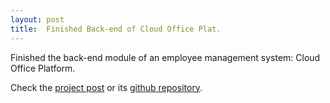 ```yaml
---
layout: post
title:  Finished Back-end of Cloud Office Plat.
---
```


Finished the back-end module of an employee management system: Cloud Office Platform.

Check the [project post]({{site.baseurl}}/projects/2_project) or its <a href="https://github.com/zxllxz2/cloud-office-back" target="_blank">github repository</a>.  
